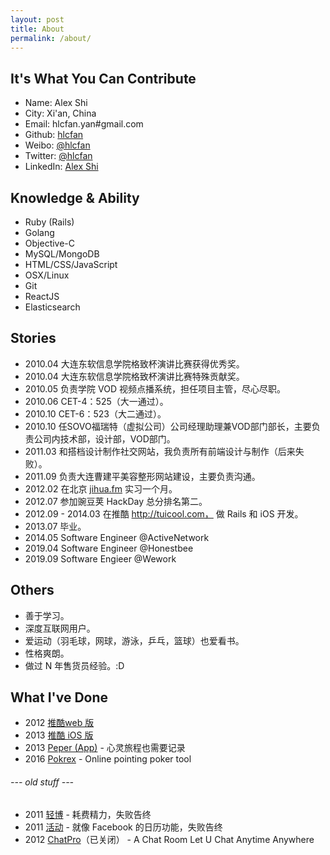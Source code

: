 ```yaml
---
layout: post
title: About
permalink: /about/
---
```


It's What You Can Contribute
--------------------

+ Name: Alex Shi
+ City: Xi'an, China
+ Email: hlcfan.yan#gmail.com
+ Github: [hlcfan](https://github.com/hlcfan)
+ Weibo: [@hlcfan](http://weibo.com/hlcfan)
+ Twitter: [@hlcfan](http://twitter.com/hlcfan)
+ LinkedIn: [Alex Shi](https://www.linkedin.com/in/hlcfan/)

Knowledge & Ability
--------------------
+ Ruby (Rails)
+ Golang
+ Objective-C
+ MySQL/MongoDB
+ HTML/CSS/JavaScript
+ OSX/Linux
+ Git
+ ReactJS
+ Elasticsearch

Stories
--------------------
+ 2010.04 大连东软信息学院格致杯演讲比赛获得优秀奖。
+ 2010.04 大连东软信息学院格致杯演讲比赛特殊贡献奖。
+ 2010.05 负责学院 VOD 视频点播系统，担任项目主管，尽心尽职。
+ 2010.06 CET-4：525（大一通过）。
+ 2010.10 CET-6：523（大二通过）。
+ 2010.10 任SOVO福瑞特（虚拟公司）公司经理助理兼VOD部门部长，主要负责公司内技术部，设计部，VOD部门。
+ 2011.03 和搭档设计制作社交网站，我负责所有前端设计与制作（后来失败）。
+ 2011.09 负责大连曹建平美容整形网站建设，主要负责沟通。
+ 2012.02 在北京 [jihua.fm](http://jihua.fm/) 实习一个月。
+ 2012.07 参加豌豆荚 HackDay 总分排名第二。
+ 2012.09 - 2014.03 在推酷 http://tuicool.com， 做 Rails 和 iOS 开发。
+ 2013.07 毕业。
+ 2014.05 Software Engineer @ActiveNetwork
+ 2019.04 Software Engineer @Honestbee
+ 2019.09 Software Engieer @Wework

Others
--------------------
+ 善于学习。
+ 深度互联网用户。
+ 爱运动（羽毛球，网球，游泳，乒乓，篮球）也爱看书。
+ 性格爽朗。
+ 做过 N 年售货员经验。:D

What I've Done
--------------------
+ 2012 [推酷web 版](http://www.tuicool.com/)
+ 2013 [推酷 iOS 版](https://itunes.apple.com/us/app/tui-ku/id665799724?ls=1&mt=8)
+ 2013 [Peper (App)](https://itunes.apple.com/us/app/peper/id786444025?ls=1&mt=8) - 心灵旅程也需要记录
+ 2016 [Pokrex](https://pokrex.com) - Online pointing poker tool

###### --- old stuff ---

+ 2011 [轻博](http://www.douban.com/photos/album/61691975/) - 耗费精力，失败告终
+ 2011 [活动](http://www.douban.com/photos/album/61692737/) - 就像 Facebook 的日历功能，失败告终
+ 2012 [ChatPro](https://github.com/hlcfan/chatpro)（已关闭） - A Chat Room Let U Chat Anytime Anywhere
